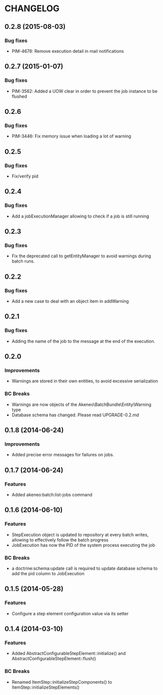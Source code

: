 CHANGELOG 
=========

0.2.8 (2015-08-03)
------------------

### Bug fixes

- PIM-4678: Remove execution detail in mail notifications

0.2.7 (2015-01-07)
-----

### Bug fixes

- PIM-3562: Added a UOW clear in order to prevent the job instance to be flushed

0.2.6
-----

### Bug fixes

- PIM-3446: Fix memory issue when loading a lot of warning

0.2.5
-----

### Bug fixes

- Fix/verify pid

0.2.4
-----

### Bug fixes

- Add a jobExecutionManager allowing to check if a job is still running

0.2.3
-----

### Bug fixes

- Fix the deprecated call to getEntityManager to avoid warnings during batch runs.

0.2.2
-----

### Bug fixes

- Add a new case to deal with an object item in addWarning


0.2.1
-----

### Bug fixes

- Adding the name of the job to the message at the end of the execution.

0.2.0
-----

### Improvements

 - Warnings are stored in their own entities, to avoid excessive serialization

### BC Breaks

 - Warnings are now objects of the Akeneo\BatchBundle\Entity\Warning type
 - Database schema has changed. Please read UPGRADE-0.2.md


0.1.8 (2014-06-24)
------------------

### Improvements

 - Added precise error messages for failures on jobs.


0.1.7 (2014-06-24)
------------------

### Features

- Added akeneo:batch:list-jobs command


0.1.6 (2014-06-10)
------------------

### Features

- StepExecution object is updated to repository at every batch writes, allowing to effectively follow the
batch progress
- JobExecution has now the PID of the system process executing the job

### BC Breaks
- a doctrine:schema:update call is required to update database schema to add the pid column to JobExecution


0.1.5 (2014-05-28)
------------------

### Features

- Configure a step element configuration value via its setter


0.1.4 (2014-03-10)
------------------

### Features

- Added AbstractConfigurableStepElement::initialize() and AbstractConfigurableStepElement::flush()

### BC Breaks

- Renamed ItemStep::initializeStepComponents() to ItemStep::initializeStepElements()

